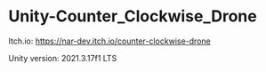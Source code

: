 # Unity-Counter_Clockwise_Drone

Itch.io: https://nar-dev.itch.io/counter-clockwise-drone

Unity version: 2021.3.17f1 LTS
